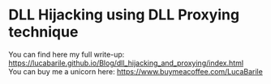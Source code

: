 # DLL Hijacking using DLL Proxying technique

You can find here my full write-up: https://lucabarile.github.io/Blog/dll_hijacking_and_proxying/index.html
<br>
You can buy me a unicorn here: https://www.buymeacoffee.com/LucaBarile
